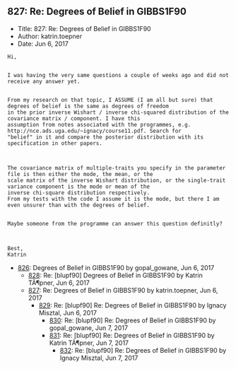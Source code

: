 ## 827: Re: Degrees of Belief in GIBBS1F90

- Title: 827: Re: Degrees of Belief in GIBBS1F90
- Author: katrin.toepner
- Date: Jun 6, 2017
```
Hi,


I was having the very same questions a couple of weeks ago and did not receive any answer yet.


From my research on that topic, I ASSUME (I am all but sure) that degrees of belief is the same as degrees of freedom
in the prior inverse Wishart / inverse chi-squared distribution of the covariance matrix / component. I have this
assumption from notes associated with the programmes, e.g. http://nce.ads.uga.edu/~ignacy/course11.pdf. Search for
"belief" in it and compare the posterior distribution with its specification in other papers.



The covariance matrix of multiple-traits you specify in the parameter file is then either the mode, the mean, or the
scale matrix of the inverse Wishart distribution, or the single-trait variance component is the mode or mean of the
inverse chi-square distribution respectively.
From my tests with the code I assume it is the mode, but there I am even unsurer than with the degrees of belief.


Maybe someone from the programme can answer this question definitly?



Best,
Katrin
```

- [826](0826.md): Degrees of Belief in GIBBS1F90 by gopal_gowane, Jun 6, 2017
    - [828](0828.md): Re: [blupf90] Degrees of Belief in GIBBS1F90 by Katrin TÃ¶pner, Jun 6, 2017
    - [827](0827.md): Re: Degrees of Belief in GIBBS1F90 by katrin.toepner, Jun 6, 2017
        - [829](0829.md): Re: [blupf90] Re: Degrees of Belief in GIBBS1F90 by Ignacy Misztal, Jun 6, 2017
            - [830](0830.md): Re: [blupf90] Re: Degrees of Belief in GIBBS1F90 by gopal_gowane, Jun 7, 2017
            - [831](0831.md): Re: [blupf90] Re: Degrees of Belief in GIBBS1F90 by Katrin TÃ¶pner, Jun 7, 2017
                - [832](0832.md): Re: [blupf90] Re: Degrees of Belief in GIBBS1F90 by Ignacy Misztal, Jun 7, 2017
